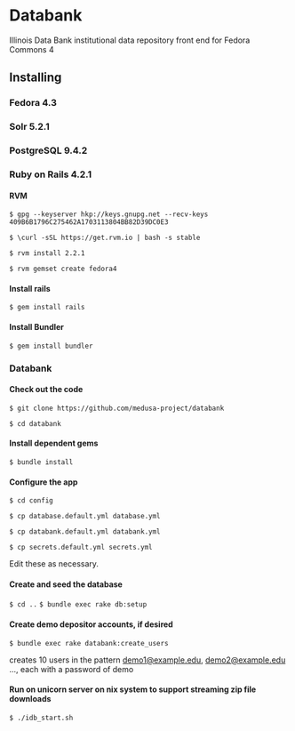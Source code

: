 # Databank
Illinois Data Bank institutional data repository front end for Fedora Commons 4

## Installing

### Fedora 4.3

### Solr 5.2.1

### PostgreSQL 9.4.2

### Ruby on Rails 4.2.1

#### RVM

`$ gpg --keyserver hkp://keys.gnupg.net --recv-keys 409B6B1796C275462A1703113804BB82D39DC0E3`

`$ \curl -sSL https://get.rvm.io | bash -s stable`

`$ rvm install 2.2.1`

`$ rvm gemset create fedora4`

#### Install rails

`$ gem install rails`

#### Install Bundler

`$ gem install bundler`

### Databank

#### Check out the code

`$ git clone https://github.com/medusa-project/databank`

`$ cd databank`

#### Install dependent gems

`$ bundle install`

#### Configure the app

`$ cd config`

`$ cp database.default.yml database.yml`

`$ cp databank.default.yml databank.yml`

`$ cp secrets.default.yml secrets.yml`

Edit these as necessary.

#### Create and seed the database 

`$ cd ..`
`$ bundle exec rake db:setup`

#### Create demo depositor accounts, if desired
`$ bundle exec rake databank:create_users`

creates 10 users in the pattern demo1@example.edu, demo2@example.edu ..., each with a password of demo


#### Run on unicorn server on nix system to support streaming zip file downloads

`$ ./idb_start.sh`


